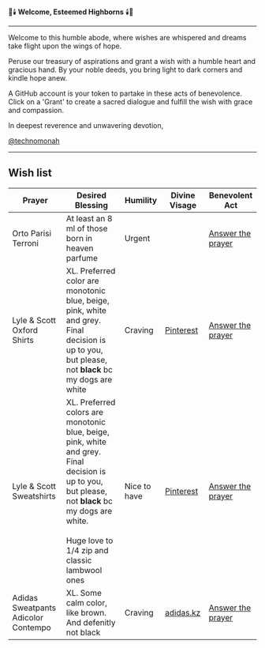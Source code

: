 🎩🕯️ **Welcome, Esteemed Highborns** 🕯️🎩

---

Welcome to this humble abode, where wishes are whispered and dreams take flight upon the wings of hope.

Peruse our treasury of aspirations and grant a wish with a humble heart and gracious hand. By your noble deeds, you bring light to dark corners and kindle hope anew.

A GitHub account is your token to partake in these acts of benevolence. Click on a 'Grant' to create a sacred dialogue and fulfill the wish with grace and compassion.

In deepest reverence and unwavering devotion,

[@technomonah](https://github.com/technomonah)

---

## Wish list

| **Prayer**    | **Desired Blessing**                              | **Humility** | **Divine Visage** | **Benevolent Act**                               |
|---------------|---------------------------------------------------|--------------|-------------------|---------------------------------------------------|
| Orto Parisi Terroni     | At least an 8 ml of those born in heaven parfume| Urgent       | | [Answer the prayer](https://github.com/login/oauth/authorize?client_id=Iv1.2eb4b2e9db37902d&redirect_uri=https://eoix8f2skynlb23.m.pipedream.net?wish=Orto%20Parisi%20Terroni&scope=repo%20user)|
| Lyle & Scott Oxford Shirts          | XL. Preferred color are monotonic blue, beige, pink, white and grey. Final decision is up to you, but please, not **black** bc my dogs are white                                                         | Craving      | [Pinterest]()                                                            | [Answer the prayer](https://github.com/login/oauth/authorize?client_id=Iv1.2eb4b2e9db37902d&redirect_uri=https://eoix8f2skynlb23.m.pipedream.net?wish=Lyle%20%2526%20Scott%20Oxford%20Shirts&scope=repo%20user)      |
| Lyle & Scott Sweatshirts            | XL. Preferred colors are monotonic blue, beige, pink, white and grey. Final decision is up to you, but please, not **black** bc my dogs are white.<br><br>Huge love to 1/4 zip and classic lambwool ones | Nice to have | [Pinterest]()                                                            | [Answer the prayer](https://github.com/login/oauth/authorize?client_id=Iv1.2eb4b2e9db37902d&redirect_uri=https://eoix8f2skynlb23.m.pipedream.net?wish=Lyle%20%2526%20Scott%20Oxford%20Sweatshirts&scope=repo%20user) |
| Adidas Sweatpants Adicolor Contempo | XL. Some calm color, like brown. And defenitly not black                                                                                                                                                 | Craving      | [adidas.kz](https://adidas.kz/bryuki-adicolor-contempo-originals-im4406) | [Answer the prayer](https://github.com/login/oauth/authorize?client_id=Iv1.2eb4b2e9db37902d&redirect_uri=https://eoix8f2skynlb23.m.pipedream.net?wish=Adidas%20Sweatpants%20Adicolor%20Contempo&scope=repo%20user)   |
